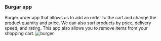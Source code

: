 ### Burgar app

Burger order app that allows us to add an order to the cart and change the product quantity and price. We can also sort products by price, delivery speed, and rating. This app also allows you to remove items from your shopping cart.
![burger](https://user-images.githubusercontent.com/86213586/179487109-86e05e2c-cfdb-4e13-b1eb-585730ffae9b.PNG)
